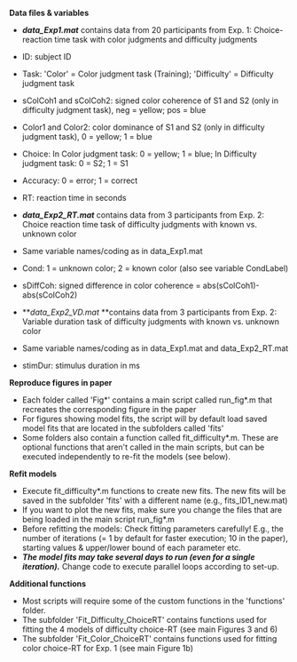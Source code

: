 ﻿**Data files & variables**


-   ***data_Exp1.mat*** contains data from 20 participants from Exp. 1: Choice-reaction time task with color judgments and difficulty judgments 


-   ID: subject ID
-   Task: 'Color' = Color judgment task (Training); 'Difficulty' = Difficulty judgment task
-   sColCoh1 and sColCoh2: signed color coherence of S1 and S2 (only in difficulty judgment task), neg = yellow; pos = blue
-   Color1 and Color2: color dominance of S1 and S2 (only in difficulty judgment task), 0 = yellow; 1 = blue
-   Choice: In Color judgment task: 0 = yellow; 1 = blue; In Difficulty judgment task: 0 = S2; 1 = S1
-   Accuracy: 0 = error; 1 = correct
-   RT: reaction time in seconds


-   ***data_Exp2_RT.mat*** contains data from 3 participants from Exp. 2: Choice reaction time task of difficulty judgments with known vs. unknown color


-   Same variable names/coding as in data_Exp1.mat
-   Cond: 1 = unknown color; 2 = known color (also see variable CondLabel)
-   sDiffCoh: signed difference in color coherence = abs(sColCoh1)-abs(sColCoh2)


-   ***data_Exp2_VD.mat* **contains data from 3 participants from Exp. 2: Variable duration task of difficulty judgments with known vs. unknown color


-   Same variable names/coding as in data_Exp1.mat and data_Exp2_RT.mat
-   stimDur: stimulus duration in ms


**Reproduce figures in paper**


-   Each folder called 'Fig*' contains a main script called run_fig*.m that recreates the corresponding figure in the paper
-   For figures showing model fits, the script will by default load saved model fits that are located in the subfolders called 'fits'
-   Some folders also contain a function called fit_difficulty*.m. These are optional functions that aren't called in the main scripts, but can be executed independently to re-fit the models (see below).


**Refit models**


-   Execute fit_difficulty*.m functions to create new fits. The new fits will be saved in the subfolder 'fits' with a different name (e.g., fits_ID1_new.mat)
-   If you want to plot the new fits, make sure you change the files that are being loaded in the main script run_fig*.m
-   Before refitting the models: Check fitting parameters carefully! E.g., the number of iterations (= 1 by default for faster execution; 10 in the paper), starting values & upper/lower bound of each parameter etc.
-   ***The model fits may take several days to run (even for a single iteration).*** Change code to execute parallel loops according to set-up.


**Additional functions**


-   Most scripts will require some of the custom functions in the 'functions' folder. 
-   The subfolder 'Fit_Difficulty_ChoiceRT' contains functions used for fitting the 4 models of difficulty choice-RT (see main Figures 3 and 6)
-   The subfolder 'Fit_Color_ChoiceRT' contains functions used for fitting color choice-RT for Exp. 1 (see main Figure 1b)